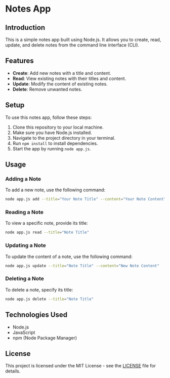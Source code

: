 # Notes App

## Introduction
This is a simple notes app built using Node.js. It allows you to create, read, update, and delete notes from the command line interface (CLI).

## Features
- **Create**: Add new notes with a title and content.
- **Read**: View existing notes with their titles and content.
- **Update**: Modify the content of existing notes.
- **Delete**: Remove unwanted notes.

## Setup
To use this notes app, follow these steps:
1. Clone this repository to your local machine.
2. Make sure you have Node.js installed.
3. Navigate to the project directory in your terminal.
4. Run `npm install` to install dependencies.
5. Start the app by running `node app.js`.

## Usage
### Adding a Note
To add a new note, use the following command:
```bash
node app.js add --title="Your Note Title" --content="Your Note Content"
```
### Reading a Note
To view a specific note, provide its title:
```bash
node app.js read --title="Note Title"
```
### Updating a Note
To update the content of a note, use the following command:
```bash
node app.js update --title="Note Title" --content="New Note Content"
```
### Deleting a Note
To delete a note, specify its title:
```bash
node app.js delete --title="Note Title"
```
## Technologies Used
- Node.js
- JavaScript
- npm (Node Package Manager)

## License

This project is licensed under the MIT License - see the [LICENSE](LICENSE) file for details.
